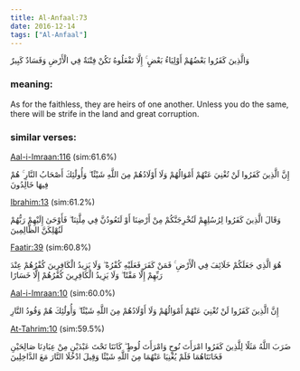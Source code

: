 ```yaml
---
title: Al-Anfaal:73
date: 2016-12-14
tags: ["Al-Anfaal"]
---
```

وَالَّذِينَ كَفَرُوا بَعْضُهُمْ أَوْلِيَاءُ بَعْضٍ ۚ إِلَّا تَفْعَلُوهُ تَكُنْ فِتْنَةٌ فِي الْأَرْضِ وَفَسَادٌ كَبِيرٌ
### meaning: 
As for the faithless, they are heirs of one another. Unless you do the same, there will be strife in the land and great corruption.
### similar verses: 

[Aal-i-Imraan:116](/3/116) (sim:61.6%)

إِنَّ الَّذِينَ كَفَرُوا لَنْ تُغْنِيَ عَنْهُمْ أَمْوَالُهُمْ وَلَا أَوْلَادُهُمْ مِنَ اللَّهِ شَيْئًا ۖ وَأُولَٰئِكَ أَصْحَابُ النَّارِ ۚ هُمْ فِيهَا خَالِدُونَ

[Ibrahim:13](/14/13) (sim:61.2%)

وَقَالَ الَّذِينَ كَفَرُوا لِرُسُلِهِمْ لَنُخْرِجَنَّكُمْ مِنْ أَرْضِنَا أَوْ لَتَعُودُنَّ فِي مِلَّتِنَا ۖ فَأَوْحَىٰ إِلَيْهِمْ رَبُّهُمْ لَنُهْلِكَنَّ الظَّالِمِينَ

[Faatir:39](/35/39) (sim:60.8%)

هُوَ الَّذِي جَعَلَكُمْ خَلَائِفَ فِي الْأَرْضِ ۚ فَمَنْ كَفَرَ فَعَلَيْهِ كُفْرُهُ ۖ وَلَا يَزِيدُ الْكَافِرِينَ كُفْرُهُمْ عِنْدَ رَبِّهِمْ إِلَّا مَقْتًا ۖ وَلَا يَزِيدُ الْكَافِرِينَ كُفْرُهُمْ إِلَّا خَسَارًا

[Aal-i-Imraan:10](/3/10) (sim:60.0%)

إِنَّ الَّذِينَ كَفَرُوا لَنْ تُغْنِيَ عَنْهُمْ أَمْوَالُهُمْ وَلَا أَوْلَادُهُمْ مِنَ اللَّهِ شَيْئًا ۖ وَأُولَٰئِكَ هُمْ وَقُودُ النَّارِ

[At-Tahrim:10](/66/10) (sim:59.5%)

ضَرَبَ اللَّهُ مَثَلًا لِلَّذِينَ كَفَرُوا امْرَأَتَ نُوحٍ وَامْرَأَتَ لُوطٍ ۖ كَانَتَا تَحْتَ عَبْدَيْنِ مِنْ عِبَادِنَا صَالِحَيْنِ فَخَانَتَاهُمَا فَلَمْ يُغْنِيَا عَنْهُمَا مِنَ اللَّهِ شَيْئًا وَقِيلَ ادْخُلَا النَّارَ مَعَ الدَّاخِلِينَ
